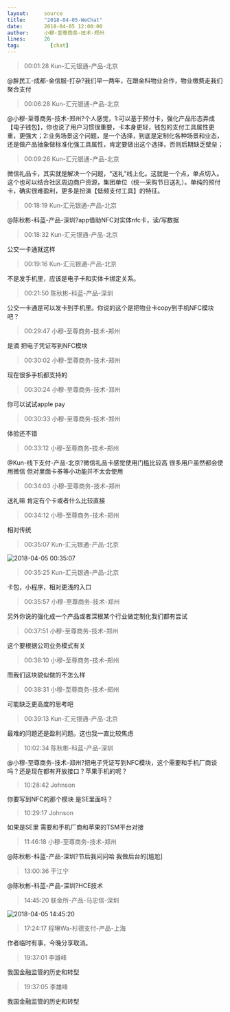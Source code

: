 ```yaml
---
layout:     source 
title:      "2018-04-05-WeChat"
date:       2018-04-05 12:00:00
author:     小穆-至尊商务-技术-郑州
lines:      26 
tag:		  [chat]
---
```

> 00:01:28  Kun-汇元银通-产品-北京  
   
@胖民工-成都-金信服-打杂?我们早一两年，在跟金科物业合作，物业缴费走我们聚合支付  
   
> 00:06:28  Kun-汇元银通-产品-北京  
   
@小穆-至尊商务-技术-郑州?个人感觉，1:可以基于预付卡，强化产品形态弄成【电子钱包】，你也说了用户习惯很重要，卡本身更轻，钱包的支付工具属性更重，更强大；2:业务场景这个问题，是一个选择，到底是定制化各种场景和业态，还是做产品抽象做标准化强工具属性，肯定要做出这个选择，否则后期缺乏壁垒；  
   
> 00:09:26  Kun-汇元银通-产品-北京  
   
微信礼品卡，其实就是解决一个问题，“送礼”线上化。这就是一个点，单点切入。这个也可以结合社区周边商户资源，集团单位（统一采购节日送礼）。单纯的预付卡，确实很难盈利，更多是扮演【低频支付工具】的特征。  
   
> 00:18:19  Kun-汇元银通-产品-北京  
   
@陈秋彬-科蓝-产品-深圳?app借助NFC对实体nfc卡，读/写数据  
   
> 00:18:32  Kun-汇元银通-产品-北京  
   
公交一卡通就这样  
   
> 00:19:16  Kun-汇元银通-产品-北京  
   
不是发手机里，应该是电子卡和实体卡绑定关系。  
   
> 00:21:50  陈秋彬-科蓝-产品-深圳  
   
公交一卡通是可以发卡到手机里。你说的这个是把物业卡copy到手机NFC模块吧？  
   
> 00:29:47  小穆-至尊商务-技术-郑州  
   
是滴 把电子凭证写到NFC模块  
   
> 00:30:02  小穆-至尊商务-技术-郑州  
   
现在很多手机都支持的  
   
> 00:30:24  小穆-至尊商务-技术-郑州  
   
你可以试试apple pay  
   
> 00:30:33  小穆-至尊商务-技术-郑州  
   
体验还不错  
   
> 00:33:12  小穆-至尊商务-技术-郑州  
   
@Kun-线下支付-产品-北京?微信礼品卡感觉使用门槛比较高 很多用户虽然都会使用微信 但对里面卡券等小功能并不太会使用  
   
> 00:34:03  小穆-至尊商务-技术-郑州  
   
送礼嘛 肯定有个卡或者什么比较直接   
   
> 00:34:12  小穆-至尊商务-技术-郑州  
   
相对传统  
   
> 00:35:07  Kun-汇元银通-产品-北京  
   
![2018-04-05 00:35:07](http://static.cocolian.cn/img/201804/20180405_003507.png) 
   
> 00:35:25  Kun-汇元银通-产品-北京  
   
卡包，小程序，相对更浅的入口  
   
> 00:35:57  小穆-至尊商务-技术-郑州  
   
另外你说的强化成一个产品或者深根某个行业做定制化我们都有尝试  
   
> 00:37:51  小穆-至尊商务-技术-郑州  
   
这个要根据公司业务模式有关  
   
> 00:38:10  小穆-至尊商务-技术-郑州  
   
而我们这块貌似做的不怎么样  
   
> 00:38:31  小穆-至尊商务-技术-郑州  
   
可能缺乏更高度的思考吧  
   
> 00:39:13  Kun-汇元银通-产品-北京  
   
最难的问题还是盈利问题。这也我一直比较焦虑  
   
> 10:02:34  陈秋彬-科蓝-产品-深圳  
   
@小穆-至尊商务-技术-郑州?把电子凭证写到NFC模块，这个需要和手机厂商谈吗？还是现在都有开放接口？苹果手机的呢？  
   
> 10:28:42  Johnson  
   
你要写到NFC的那个模块  是SE里面吗？  
   
> 10:29:17  Johnson  
   
如果是SE里 需要和手机厂商和苹果的TSM平台对接  
   
> 11:46:18  小穆-至尊商务-技术-郑州  
   
@陈秋彬-科蓝-产品-深圳?节后我问问哈 我做后台的[尴尬]  
   
> 13:00:36  于江宁  
   
@陈秋彬-科蓝-产品-深圳?HCE技术  
   
> 14:45:20  联金所-产品-马忠信-深圳  
   
![2018-04-05 14:45:20](http://static.cocolian.cn/img/201804/20180405_144520.png) 
   
> 17:24:17  程琳Wa-杉德支付-产品-上海  
   
作者临时有事，今晚分享取消。  
   
> 19:37:01  李雄峰  
   
我国金融监管的历史和转型  
   
> 19:37:05  李雄峰  
   
我国金融监管的历史和转型  
   
